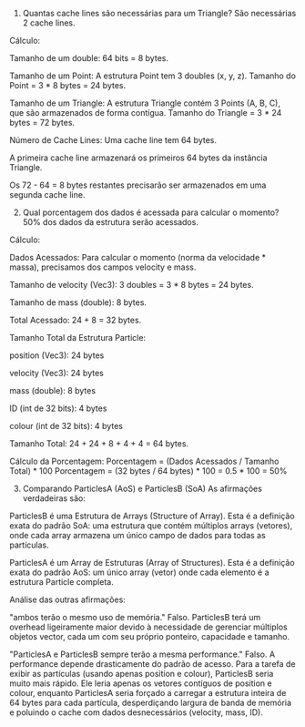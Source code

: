 1. Quantas cache lines são necessárias para um Triangle?
São necessárias 2 cache lines.

Cálculo:

Tamanho de um double: 64 bits = 8 bytes.

Tamanho de um Point: A estrutura Point tem 3 doubles (x, y, z).
Tamanho do Point = 3 * 8 bytes = 24 bytes.

Tamanho de um Triangle: A estrutura Triangle contém 3 Points (A, B, C), que são armazenados de forma contígua.
Tamanho do Triangle = 3 * 24 bytes = 72 bytes.

Número de Cache Lines: Uma cache line tem 64 bytes.

A primeira cache line armazenará os primeiros 64 bytes da instância Triangle.

Os 72 - 64 = 8 bytes restantes precisarão ser armazenados em uma segunda cache line.

2. Qual porcentagem dos dados é acessada para calcular o momento?
50% dos dados da estrutura serão acessados.

Cálculo:

Dados Acessados: Para calcular o momento (norma da velocidade * massa), precisamos dos campos velocity e mass.

Tamanho de velocity (Vec3): 3 doubles = 3 * 8 bytes = 24 bytes.

Tamanho de mass (double): 8 bytes.

Total Acessado: 24 + 8 = 32 bytes.

Tamanho Total da Estrutura Particle:

position (Vec3): 24 bytes

velocity (Vec3): 24 bytes

mass (double): 8 bytes

ID (int de 32 bits): 4 bytes

colour (int de 32 bits): 4 bytes

Tamanho Total: 24 + 24 + 8 + 4 + 4 = 64 bytes.

Cálculo da Porcentagem:
Porcentagem = (Dados Acessados / Tamanho Total) * 100
Porcentagem = (32 bytes / 64 bytes) * 100 = 0.5 * 100 = 50%

3. Comparando ParticlesA (AoS) e ParticlesB (SoA)
As afirmações verdadeiras são:

ParticlesB é uma Estrutura de Arrays (Structure of Array). Esta é a definição exata do padrão SoA: uma estrutura que contém múltiplos arrays (vetores), onde cada array armazena um único campo de dados para todas as partículas.

ParticlesA é um Array de Estruturas (Array of Structures). Esta é a definição exata do padrão AoS: um único array (vetor) onde cada elemento é a estrutura Particle completa.

Análise das outras afirmações:

"ambos terão o mesmo uso de memória." Falso. ParticlesB terá um overhead ligeiramente maior devido à necessidade de gerenciar múltiplos objetos vector, cada um com seu próprio ponteiro, capacidade e tamanho.

"ParticlesA e ParticlesB sempre terão a mesma performance." Falso. A performance depende drasticamente do padrão de acesso. Para a tarefa de exibir as partículas (usando apenas position e colour), ParticlesB seria muito mais rápido. Ele leria apenas os vetores contíguos de position e colour, enquanto ParticlesA seria forçado a carregar a estrutura inteira de 64 bytes para cada partícula, desperdiçando largura de banda de memória e poluindo o cache com dados desnecessários (velocity, mass, ID).